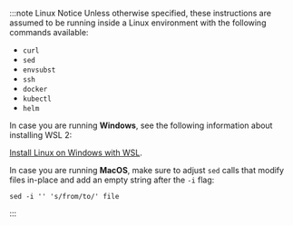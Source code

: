 :::note Linux Notice
Unless otherwise specified, these instructions are assumed to be running inside a Linux environment with the following
commands available:

* `curl`
* `sed`
* `envsubst`
* `ssh`
* `docker`
* `kubectl`
* `helm`

In case you are running **Windows**, see the following information about installing WSL 2:

[Install Linux on Windows with WSL](https://learn.microsoft.com/en-us/windows/wsl/install).

In case you are running **MacOS**, make sure to adjust `sed` calls that modify files in-place and add an empty string after
the `-i` flag:

```shell
sed -i '' 's/from/to/' file
```
:::
